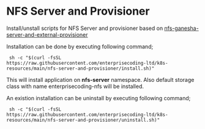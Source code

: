 # NFS Server and Provisioner

Install/unstall scripts for NFS Server and provisioner based on [nfs-ganesha-server-and-external-provisioner](https://github.com/kubernetes-sigs/nfs-ganesha-server-and-external-provisioner)

Installation can be done by executing following command;

     sh -c "$(curl -fsSL https://raw.githubusercontent.com/enterprisecoding-ltd/k8s-resources/main/nfs-server-and-provisioner/install.sh)"

This will install application on **nfs-server** namespace. Also default storage class with name enterprisecoding-nfs will be installed.

An existion installation can be uninstall by executing following command;

     sh -c "$(curl -fsSL https://raw.githubusercontent.com/enterprisecoding-ltd/k8s-resources/main/nfs-server-and-provisioner/uninstall.sh)"
